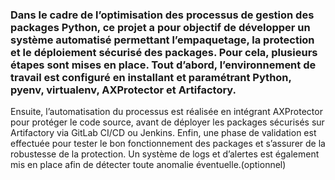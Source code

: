 ### Dans le cadre de l’optimisation des processus de gestion des packages Python, ce projet a pour objectif de développer un système automatisé permettant l’empaquetage, la protection et le déploiement sécurisé des packages. Pour cela, plusieurs étapes sont mises en place. Tout d’abord, l’environnement de travail est configuré en installant et paramétrant Python, pyenv, virtualenv, AXProtector et Artifactory. 
Ensuite, l’automatisation du processus est réalisée en intégrant AXProtector pour protéger le code source, avant de déployer les packages sécurisés sur Artifactory via GitLab CI/CD ou Jenkins. 
Enfin, une phase de validation est effectuée pour tester le bon fonctionnement des packages et s’assurer de la robustesse de la protection. Un système de logs et d’alertes est également mis en place afin de détecter toute anomalie éventuelle.(optionnel)
###
